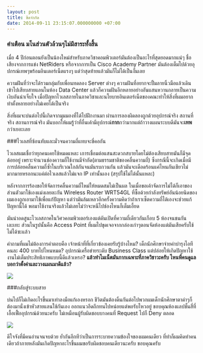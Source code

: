 ```yaml
---
layout: post
title: ขีดจำกัด
date: 2014-09-11 23:15:07.000000000 +07:00
---
```

### คำเตือน มโนส่วนตัวล้วนๆไม่มีสาระทั้งสิ้น ##

เมื่อ 4 ปีก่อนตอนยังเป็นน้องใหม่สำหรับภาควิชาคอมพิวเตอร์มันต้องเป็นอะไรที่สุดยอดมากแน่ๆ ชื่อเสียงจากการแข่ง NetRiders หรือจากการเป็น Cisco Academy Partner มันต้องเต็มไปด้วยอุปกรณ์เทพๆพร้อมอินเตอร์เน็ตแรงๆ แต่ว่าสุดท้ายแล้วมันก็ไม่ได้เป็นงั้นเลย

ความฝันที่ว่าจะได้รวมกลุ่มกับเพื่อนทดลอง Server ต่างๆ ความฝันที่อยากจะปั้มลายนิ้วมือแล้วเดินเข้าไปเสียบสายแลนในห้อง Data Center แล้วก็ความฝันอีกหลายอย่างอันแสนหวานกลายเป็นความเงิบอันน่าเจ็บใจ เมื่อปัญหาไวเลสภายในภาควิชาและนโยบายอินเตอร์เน็ตของคณะทำให้สิ่งที่ผมอยากทำตั้งหลายอย่างไม่เคยได้เป็นจริง

สิ่งที่ผมจะบ่นต่อไปนี้เกิดจากมุมมองที่ได้ไปฝึกงานมา ผ่านการลองผิดลองถูกด้วยอุปกรณ์จริง สถานที่จริง สถานการณ์จริง มันบอกให้ผมรู้ว่าที่อื่นเค้ามีอุปกรณ์**กาก**กว่ามากแต่ถ้าวางแผนระบบดีมันจะ**เทพ**กว่าเยอะเลย

###ไวเลสที่ซ้อนทับและมั่วจนความถี่แทบจะขี่คอกัน

ไวเลสผมเชื่อว่าทุกคนเคยใช้หมดแหละ เการเชื่อมต่อแสนสะดวกสบายโดยไม่ต้องเสียบสายมันก็มีจุดด้อยอยู่ เพราะจำนวนช่องความถี่ใช้งานมีจำกัด(ตามธรรมชาติของคลื่นความถี่) ซึ่งกรณีนี้จะเกิดเมื่อมีการปล่อยคลื่นความถี่ซ้ำในบริเวณใกล้กันจนมันรบกวนกัน แล้วมันจะเดือดร้อนแค่ไหนกันเชียวไม่มากมายหรอกนะแค่ต่อไวเลสแล้วไม่แจก IP เท่านั้นเอง (สรุปใช้ไม่ได้นั้นแหละ)

หลังจากการร้องขอให้จัดการคลื่นความถี่ใหม่ให้หมดสมไม่เป็นผล ในเมื่อขอเค้าจัดการไม่ได้ก็เอาของส่วนตัวมาใช้เองแม่งเลยละกัน Wireless Router WRT54GL ที่ซื้อด้วยกำลังทรัพย์อันน้อยนิดของผมเองถูกเอามาใช้เพื่อแก้ปัญหา แต่ว่ามันล้มเหลวอีกครั้งความคิดว่าถ้าเราเซ็ตความถี่ได้เองจะช่วยแก้ปัญหานี้ได้ พอมาใช้งานจริงแล้วไม่เลยไม่ว่าจะหนีไปช่องไหนก็เต็มเอี้ยด

มันน่าอดสูนะไวเลสภาคในวิศวคอมพิวเตอร์เองแต่ดันเปิดที่ความถี่เดียวกันเกือบ 5 ห้องจนชนกันเละเทะ ส่วนในรูปนั้นคือ Access Point ที่ผมไปขุดเจอจากกล่องเก่าๆตอนจัดห้องแต่มันเสียครับใช้ไม่ได้ซะแล้ว

คำถามที่ผมไม่ต้องการคำตอบคือ เจ้าหน้าที่ที่เกี่ยวข้องเคยรับรู้บ้างไหม? เด็กนักศึกษาจ่ายค่าบำรุงไอทีคนละ 400 บาทไปไหนหมด? อุปกรณ์เครื่อข่ายระดับ Business Class แต่ปล่อยให้เกิดปัญหาใช้งานไม่เต็มประสิทธิภาพแบบนี้ดีแล้วเหรอ? **แล้วทำไมเน็ตมันกากเฉพาะที่ภาควิชาวะครับ ไหนพี่คนดูแลบอกว่าตั้งค่าและวางแผนมาดีแล้ว?**

![](https://lh6.googleusercontent.com/-YAtg6-vaRrk/VBADRH_RyiI/AAAAAAAAJk8/AXZ1t9PmygI/w1256-h942-no/IMG_20140910_143724.jpg)

###กลับสู่ระบบสาย

บ่นไปก็ไม่เกิดอะไรขึ้นมาเท่าลงมือแก้เองหรอก ชีวิตมันต้องดิ้นกันต่อไปพวกผมเด็กนักศึกษาตาดำๆก็ต้องมานั่งเข้าหัวสายแลนใช้กันเอง ออกแนวอึดถึกทนไปหน่อยแต่พอรับไหวอยู่ ขอบคุณห้องแลปชั้นสี่ที่เอื้อเฟื้ออุปกรณ์ด้วยนะครับ ไม่เหมือนผู้รับผิดชอบบางคนที่ Request ไปก็ Deny ตลอด

![](https://lh5.googleusercontent.com/-UkT8iWHocUA/VBAAXOhMbQI/AAAAAAAAJkg/YGmrOAWHo0g/w1256-h942-no/IMG_20140910_131916.jpg)

ดีใจจังที่มีคนอ่านจนจบด้วย ย้ำกันอีกทีว่าเป็นการระบายความข้องใจของผมคนเดียว ที่ทำก็ผมคิดทำคนเดียวถ้าภายหลังมันเกิดปัญหาอะไรขึ้นผมขอรับผิดชอบคนเดียวนะครับ ขอบคุณครับ
